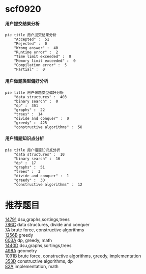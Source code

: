 # scf0920

<!-- tabs:start -->



#### **用户提交结果分析**

```mermaid
pie title 用户提交结果分析
    "Accepted" :  51
    "Rejected" :  0
    "Wrong answer" :  40
    "Runtime error" :  2
    "Time limit exceeded" :  0
    "Memory limit exceeded" :  0
    "Compilation error" :  5
    "Partial" :  0
```

#### **用户做题类型偏好分析**

```mermaid
pie title 用户做题类型偏好分析
    "data structures" :  403
    "binary search" :  0
    "dp" :  361
    "graphs" :  22
    "trees" :  14
    "divide and conquer" :  0
    "greedy" :  425
    "constructive algorithms" :  58
```
#### **用户错题知识点分析**

```mermaid
pie title 用户错题知识点分析
    "data structures" :  10
    "binary search" :  16
    "dp" :  17
    "graphs" :  51
    "trees" :  3
    "divide and conquer" :  1
    "greedy" :  30
    "constructive algorithms" :  12
```



<!-- tabs:end -->
# 推荐题目
[14791](https://codeforces.com/contest/1479/problem/1)		dsu,graphs,sortings,trees		  
[786C](https://codeforces.com/contest/786/problem/C)		data structures,
                        divide and conquer		  
[7A](https://codeforces.com/contest/7/problem/A)		brute force,
                        constructive algorithms		  
[1256B](https://codeforces.com/contest/1256/problem/B)		greedy		  
[603A](https://codeforces.com/contest/603/problem/A)		dp,
                        greedy,
                        math		  
[1440D](https://codeforces.com/contest/1440/problem/D)		dsu,graphs,sortings,trees		  
[498A](https://codeforces.com/contest/498/problem/A)		geometry		  
[1091B](https://codeforces.com/contest/1091/problem/B)		brute force,
                        constructive algorithms,
                        greedy,
                        implementation		  
[353D](https://codeforces.com/contest/353/problem/D)		constructive algorithms,
                        dp		  
[82A](https://codeforces.com/contest/82/problem/A)		implementation,
                        math		  
